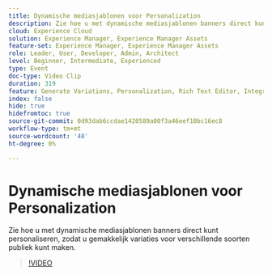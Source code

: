 ```yaml
---
title: Dynamische mediasjablonen voor Personalization
description: Zie hoe u met dynamische mediasjablonen banners direct kunt personaliseren, zodat u gemakkelijk variaties voor verschillende soorten publiek kunt maken.
cloud: Experience Cloud
solution: Experience Manager, Experience Manager Assets
feature-set: Experience Manager, Experience Manager Assets
role: Leader, User, Developer, Admin, Architect
level: Beginner, Intermediate, Experienced
type: Event
doc-type: Video Clip
duration: 319
feature: Generate Variations, Personalization, Rich Text Editor, Integrations
index: false
hide: true
hidefromtoc: true
source-git-commit: 0d93dab6ccdae1420589a00f3a46eef10bc16ec8
workflow-type: tm+mt
source-wordcount: '48'
ht-degree: 0%

---
```



# Dynamische mediasjablonen voor Personalization

Zie hoe u met dynamische mediasjablonen banners direct kunt personaliseren, zodat u gemakkelijk variaties voor verschillende soorten publiek kunt maken.

>[!VIDEO](https://video.tv.adobe.com/v/3459222/?learn=on&enablevpops)
